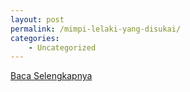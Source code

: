```yaml
---
layout: post
permalink: /mimpi-lelaki-yang-disukai/
categories:
    - Uncategorized
---
```


[Baca Selengkapnya](/04)